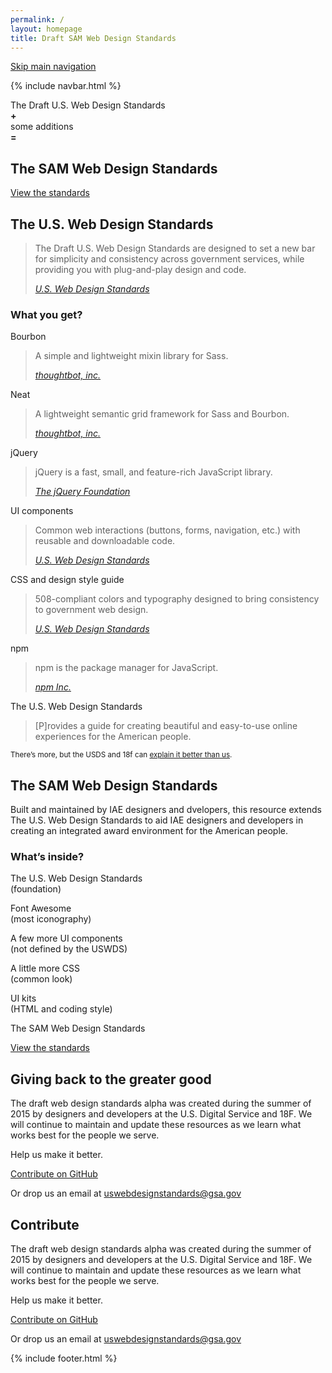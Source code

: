 ```yaml
---
permalink: /
layout: homepage
title: Draft SAM Web Design Standards
---
```


<p class="skip"><a class="skipnav" href="#main-content">Skip main navigation</a></p>

{% include navbar.html %}

<section class="usa-banner">
  <div class="usa-grid">
    <div class="usa-banner-content" id="main-content">
      <p>The Draft U.S. Web Design Standards<br>
      <b>+</b><br>
      some additions<br>
      <b>=</b></p>
      <h1>The <b>SAM</b> Web Design Standards</h1>
      <p><a class="usa-button usa-button-big iae-button-gray" href="{{ site.baseurl }}/getting-started">View the standards</a></p>
    </div>
  </div>
</section>

<section class="usa-grid">
  <h2>The U.S. Web Design Standards</h2>
  <blockquote>
    <p>The Draft U.S. Web Design Standards are designed to set a new bar for simplicity and consistency across government services, while providing you with plug-and-play design and code.</p>
    <cite><a href="https://standards.usa.gov">U.S. Web Design Standards</a></cite>
  </blockquote>
  <h3>What you get?</h3>
  <div class="usa-grid-full">
    <div class="usa-width-one-third">
      <p>Bourbon</p>
      <blockquote>
        <p>A simple and lightweight mixin library for Sass.</p>
        <cite><a href="http://bourbon.io">thoughtbot, inc.</a></cite>
      </blockquote>
    </div>
    <div class="usa-width-one-third">
      <p>Neat</p>
      <blockquote>
        <p>A lightweight semantic grid framework for Sass and Bourbon.</p>
        <cite><a href="http://neat.bourbon.io">thoughtbot, inc.</a></cite>
      </blockquote>
    </div>
    <div class="usa-width-one-third">
      <p>jQuery</p>
      <blockquote>
        <p>jQuery is a fast, small, and feature-rich JavaScript library.</p>
        <cite><a href="http://jquery.com">The jQuery Foundation</a></cite>
      </blockquote>
    </div>
  </div>
  <div class="usa-grid-full">
    <div class="usa-width-one-third">
      <p>UI components</p>
      <blockquote>
        <p>Common web interactions (buttons, forms, navigation, etc.) with reusable and downloadable code.</p>
        <cite><a href="https://standards.usa.gov">U.S. Web Design Standards</a></cite>
      </blockquote>
    </div>
    <div class="usa-width-one-third">
      <p>CSS and design style guide</p>
      <blockquote>
        <p>508-compliant colors and typography designed to bring consistency to government web design.</p>
        <cite><a href="https://standards.usa.gov">U.S. Web Design Standards</a></cite>
      </blockquote>
    </div>
    <div class="usa-width-one-third">
      <p>npm</p>
      <blockquote>
        <p>npm is the package manager for JavaScript.</p>
        <cite><a href="https://www.npmjs.com">npm Inc.</a></cite>
      </blockquote>
    </div>
  </div>
  <div class="usa-width-one-whole">
    <p>The U.S. Web Design Standards</p>
    <blockquote>
      <p>[P]rovides a guide for creating beautiful and easy-to-use online experiences for the American people.</p>
    </blockquote>
    <p><small>There&rsquo;s more, but the USDS and 18f can <a href="https://standards.usa.gov">explain it better than us</a>.</small></p>
  </div>
</section>

<section class="usa-grid">
  <h2>The SAM Web Design Standards</h2>
  <p>Built and maintained by IAE designers and dvelopers, this resource extends The U.S. Web Design Standards to aid IAE designers and developers in creating an integrated award environment for the American people.</p>
  <h3>What&rsquo;s inside?</h3>
  <div class="usa-width-one-third">
    <p>The U.S. Web Design Standards<br>
    (foundation)</p>
  </div>
  <div class="usa-width-one-fourth">
    <p>Font Awesome<br>
    (most iconography)</p>
  </div>
  <div class="usa-width-one-fourth">
    <p>A few more UI components<br>
    (not defined by the USWDS)</p>
  </div>
  <div class="usa-width-one-fourth">
    <p>A little more CSS<br>
    (common look)</p>
  </div>
  <div class="usa-width-one-fourth">
    <p>UI kits<br>
    (HTML and coding style)</p>
  </div>
  <div class="usa-width-one-fourth">
    <p>The SAM Web Design Standards</p>
  </div>
  <div class="usa-grid usa-cta">
    <a class="usa-button iae-button-primary" href="{{ site.baseurl }}/getting-started"
>View the standards</a>
  </div>
</section>

<section class="usa-section">
  <div class="usa-grid">
    <div class="usa-intro usa-standlast">
      <h2>Giving back to the greater good</h2>
      <p>The draft web design standards alpha was created during the summer of 2015 by designers and developers at the U.S. Digital Service and 18F. We will continue to maintain and update these resources as we learn what works best for the people we serve.</p>
      <p>Help us make it better.</p>
    </div>
    <div class="usa-cta">
      <a class="usa-button usa-button-secondary" href="{{ site.repos[0].url }}">Contribute on GitHub</a>
    </div>
    <p>Or drop us an email at <a href="mailto:uswebdesignstandards@gsa.gov">uswebdesignstandards@gsa.gov</a></p>
  </div>
</section>

<section class="usa-section">
  <div class="usa-grid">
    <div class="usa-intro usa-standlast">
      <h2>Contribute</h2>
      <p>The draft web design standards alpha was created during the summer of 2015 by designers and developers at the U.S. Digital Service and 18F. We will continue to maintain and update these resources as we learn what works best for the people we serve.</p>
      <p>Help us make it better.</p>
    </div>
    <div class="usa-cta">
      <a class="usa-button usa-button-secondary" href="{{ site.repos[0].url }}">Contribute on GitHub</a>
    </div>
    <p>Or drop us an email at <a href="mailto:uswebdesignstandards@gsa.gov">uswebdesignstandards@gsa.gov</a></p>
  </div>
</section>

{% include footer.html %}
